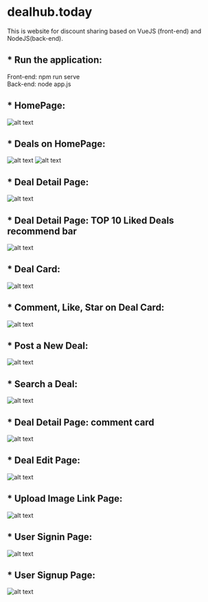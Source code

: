 # dealhub.today
This is website for discount sharing based on VueJS (front-end) and NodeJS(back-end).
## * Run the application:
Front-end: npm run serve  
Back-end: node app.js

## * HomePage:
![alt text](https://github.com/oliveDY/dealhub.today/blob/master/HomePage.png?raw=true)

## * Deals on HomePage:
![alt text](https://github.com/oliveDY/dealhub.today/blob/master/deals_on_homepage1.png?raw=true)
![alt text](https://github.com/oliveDY/dealhub.today/blob/master/deals_on_homepage2.png?raw=true)

## * Deal Detail Page:
![alt text](https://github.com/oliveDY/dealhub.today/blob/master/deal_detailpage.png?raw=true)

## * Deal Detail Page: TOP 10 Liked Deals recommend bar
![alt text](https://github.com/oliveDY/dealhub.today/blob/master/TOP_10_liked_deals.png?raw=true)

## * Deal Card:
![alt text](https://github.com/oliveDY/dealhub.today/blob/master/deal_card.png?raw=true)

## * Comment, Like, Star on Deal Card:
![alt text](https://github.com/oliveDY/dealhub.today/blob/master/dealcard_like_save_comments.png?raw=true)

## * Post a New Deal:
![alt text](https://github.com/oliveDY/dealhub.today/blob/master/post_newdeal.png?raw=true)

## * Search a Deal:
![alt text](https://github.com/oliveDY/dealhub.today/blob/master/searchbar.png?raw=true)

## * Deal Detail Page: comment card
![alt text](https://github.com/oliveDY/dealhub.today/blob/master/comment_card.png?raw=true)

## * Deal Edit Page:
![alt text](https://github.com/oliveDY/dealhub.today/blob/master/deal_editpage.png?raw=true)

## * Upload Image Link Page:
![alt text](https://github.com/oliveDY/dealhub.today/blob/master/imagelink_upload.png?raw=true)

## * User Signin Page:
![alt text](https://github.com/oliveDY/dealhub.today/blob/master/signin_page.png?raw=true)

## * User Signup Page:
![alt text](https://github.com/oliveDY/dealhub.today/blob/master/signup_page.png?raw=true)

